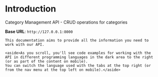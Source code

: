 # Introduction

Category Management API - CRUD operations for categories

<aside>
    <strong>Base URL</strong>: <code>http://127.0.0.1:8000</code>
</aside>

    This documentation aims to provide all the information you need to work with our API.

    <aside>As you scroll, you'll see code examples for working with the API in different programming languages in the dark area to the right (or as part of the content on mobile).
    You can switch the language used with the tabs at the top right (or from the nav menu at the top left on mobile).</aside>

